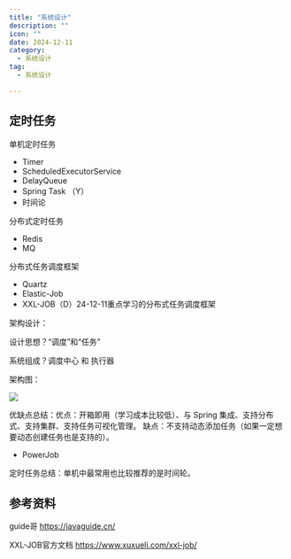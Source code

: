 ```yaml
---
title: "系统设计"
description: ""
icon: ""
date: 2024-12-11
category:
  - 系统设计
tag:
  - 系统设计

---
```


## 定时任务

单机定时任务
- Timer
- ScheduledExecutorService
- DelayQueue
- Spring Task （Y）
- 时间论

分布式定时任务
- Redis
- MQ

分布式任务调度框架
- Quartz
- Elastic-Job
- XXL-JOB（D）24-12-11重点学习的分布式任务调度框架

架构设计：

设计思想？“调度”和“任务”

系统组成？调度中心 和 执行器

架构图：

![](https://drawingbed-686.pages.dev/myblog/202412112212061.png)

优缺点总结：优点：开箱即用（学习成本比较低）、与 Spring 集成、支持分布式、支持集群、支持任务可视化管理。
缺点：不支持动态添加任务（如果一定想要动态创建任务也是支持的）。


- PowerJob

定时任务总结：单机中最常用也比较推荐的是时间轮。


## 参考资料

guide哥 https://javaguide.cn/

XXL-JOB官方文档 https://www.xuxueli.com/xxl-job/